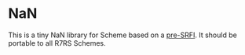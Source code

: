 # NaN

This is a tiny NaN library for Scheme based on a
[pre-SRFI](https://bitbucket.org/cowan/r7rs-wg1-infra/src/default/NaNMedernach.md).
It should be portable to all R7RS Schemes.
